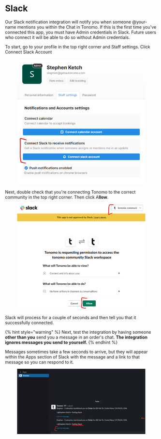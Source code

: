 # Slack

Our Slack notification integration will notify you when someone @your-name mentions you within the Chat in Tonomo. If this is the first time you've connected this app, you must have Admin credentials in Slack. Future users who connect it will be able to do so without Admin credentials.

To start, go to your profile in the top right corner and Staff settings. Click Connect Slack Account

<figure><img src="../.gitbook/assets/image (163).png" alt=""><figcaption></figcaption></figure>

Next, double check that you're connecting Tonomo to the correct community in the top right corner. Then click A**llow**.

<figure><img src="../.gitbook/assets/image (122).png" alt=""><figcaption></figcaption></figure>

Slack will process for a couple of seconds and then tell you that it successfully connected.

{% hint style="warning" %}
Next, test the integration by having someone **other than you** send you a message in an order's chat. **The integration ignores messages you send to yourself.**
{% endhint %}

Messages sometimes take a few seconds to arrive, but they will appear within the Apps section of Slack with the message and a link to that message so you can respond to it.

<figure><img src="../.gitbook/assets/image (124).png" alt=""><figcaption></figcaption></figure>
